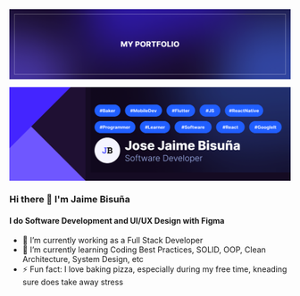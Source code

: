 <a href="https://bisunajaime.netlify.app" target="_blank">
  <img align="center" src="/footer.png" />
</a>
<p></p>
<a href="https://github.com/jose-bamboo/jose-bamboo">
  <img align="center" src="/coverpic.png" />
</a>

### Hi there 👋 I'm Jaime Bisuña
#### I do Software Development and UI/UX Design with Figma

- 🔭 I’m currently working as a Full Stack Developer
- 🌱 I’m currently learning Coding Best Practices, SOLID, OOP, Clean Architecture, System Design, etc
- ⚡ Fun fact: I love baking pizza, especially during my free time, kneading sure does take away stress
<!--

**jose-bamboo/jose-bamboo** is a ✨ _special_ ✨ repository because its `README.md` (this file) appears on your GitHub profile.

Here are some ideas to get you started:

- 🔭 I’m currently working on ...
- 🌱 I’m currently learning ...
- 👯 I’m looking to collaborate on ...
- 🤔 I’m looking for help with ...
- 💬 Ask me about ...
- 📫 How to reach me: ...
- 😄 Pronouns: ...
- ⚡ Fun fact: ...
-->
